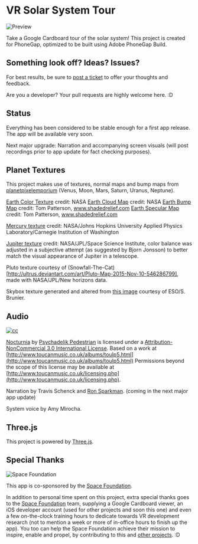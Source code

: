 # VR Solar System Tour
![Preview](https://raw.githubusercontent.com/owntheweb/VR-Solar-System-Tour/dev/img/preview.png)

Take a Google Cardboard tour of the solar system! This project is created for PhoneGap, optimized to be built using Adobe PhoneGap Build.

## Something look off? Ideas? Issues?
For best results, be sure to [post a ticket](https://github.com/owntheweb/VR-Solar-System-Tour/issues) to offer your thoughts and feedback. 

Are you a developer? Your pull requests are highly welcome here. :D

## Status
Everything has been considered to be stable enough for a first app release. The app will be available very soon.

Next major upgrade: Narration and accompanying screen visuals (will post recordings prior to app update for fact checking purposes).

## Planet Textures
This project makes use of textures, normal maps and bump maps from [planetpixelemporium](http://planetpixelemporium.com/planets.html) (Venus, Moon, Mars, Saturn, Uranus, Neptune).

[Earth Color Texture](http://eoimages.gsfc.nasa.gov/images/imagerecords/73000/73580/world.topo.bathy.200401.3x5400x2700.jpg) credit: NASA
[Earth Cloud Map](http://eoimages.gsfc.nasa.gov/images/imagerecords/57000/57747/cloud_combined_2048.jpg) credit: NASA
[Earth Bump Map](http://www.shadedrelief.com/natural3/pages/extra.html) credit: Tom Patterson, www.shadedrelief.com
[Earth Specular Map](http://www.shadedrelief.com/natural3/pages/extra.html) credit: Tom Patterson, www.shadedrelief.com

[Mercury texture](http://messenger.jhuapl.edu/the_mission/mosaics.html) credit: NASA/Johns Hopkins University Applied Physics Laboratory/Carnegie Institution of Washington

[Jupiter texture](http://laps.noaa.gov/albers/sos/sos.html#JUPITER) credit: NASA/JPL/Space Science Institute, color balance was adjusted in a subjective attempt (as suggested by Bjorn Jonsson) to better match the visual appearance of Jupiter in a telescope.

Pluto texture courtesy of (Snowfall-The-Cat)[http://ultrus.deviantart.com/art/Pluto-Map-2015-Nov-10-546286799], made with NASA/JPL/New horizons data.

Skybox texture generated and altered from [this image](http://www.eso.org/public/images/eso0932a/) courtesy of ESO/S. Brunier.

## Audio
[![cc](http://i.creativecommons.org/l/by-nc/3.0/88x31.png)](http://creativecommons.org/licenses/by-nc/3.0/)

[Nocturnia](http://freemusicarchive.org/music/Psychadelik_Pedestrian/Nocturnia/05_-_Psychadelik_Pedestrian_-_Nocturnia) by [Psychadelik Pedestrian](http://www.toucanmusic.co.uk/albums/toulp5.html) is licensed under a [Attribution-NonCommercial 3.0 International License](http://creativecommons.org/licenses/by-nc/3.0/).
Based on a work at [http://www.toucanmusic.co.uk/albums/toulp5.html](http://www.toucanmusic.co.uk/albums/toulp5.html)
Permissions beyond the scope of this license may be available at [http://www.toucanmusic.co.uk/licensing.php](http://www.toucanmusic.co.uk/licensing.php).

Narration by Travis Schenck and [Ron Sparkman](http://www.theupportunity.com). (coming in the next major app update)

System voice by Amy Mirocha.

## Three.js
This project is powered by [Three.js](http://threejs.org/).

## Special Thanks

![Space Foundation](http://www.spacefoundation.org/m/vcards/images/sfLogo.png)

This app is co-sponsored by the [Space Foundation](http://www.spacefoundation.org).

In addition to personal time spent on this project, extra special thanks goes to the [Space Foundation](http://www.spacefoundation.org) team, supplying a Google Cardboard viewer, an iOS developer account (used for other projects and soon this one) and even a few on-the-clock training hours to dedicate towards VR development research (not to mention a week or more of in-office hours to finish up the app). You too can help the Space Foundation achieve their mission to inspire, enable and propel, by contributing to this and [other projects](http://www.spacefoundation.org/donate). :D
